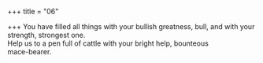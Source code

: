 +++
title = "06"

+++
You have filled all things with your bullish greatness, bull, and with your  strength, strongest one.  
Help us to a pen full of cattle with your bright help, bounteous  
mace-bearer.  